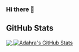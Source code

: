### Hi there 👋

<!--
**adahra/adahra** is a ✨ _special_ ✨ repository because its `README.md` (this file) appears on your GitHub profile.

Here are some ideas to get you started:

- 🔭 I’m currently working on Flutter
- 🌱 I’m currently learning Flutter
- 👯 I’m looking to collaborate on 3D Printer
- 🤔 I’m looking for help with UI Design
- 💬 Ask me about anything
- 📫 How to reach me: adnantoa@gmail.com
- 😄 Pronouns: he/him
- ⚡ Fun fact: I have two daughter
-->

## GitHub Stats

<a href="https://github.com/RomjanHossain/RomjanHossain">
  <img align="center" src="https://github-readme-stats.vercel.app/api/top-langs/?username=adahra&hide=html,css&langs_count=10&layout=compact&theme=gotham&show_icons=true&line_height=27" />
</a>


<a href="https://github.com/RomjanHossain/RomjanHossain">
  <img align="center" src="https://github-readme-stats.vercel.app/api?username=adahra&theme=gotham" alt="Adahra's GitHub Stats" />
</a>
